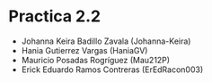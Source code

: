# Practica 2.2
- Johanna Keira Badillo Zavala (Johanna-Keira)
- Hania Gutierrez Vargas (HaniaGV)
- Mauricio Posadas Rogríguez (Mau212P)
- Erick Eduardo Ramos Contreras (ErEdRacon003)
